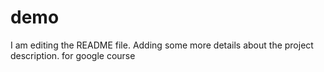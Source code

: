 # demo

I am editing the README file. Adding some more details about the project description.
for google course
